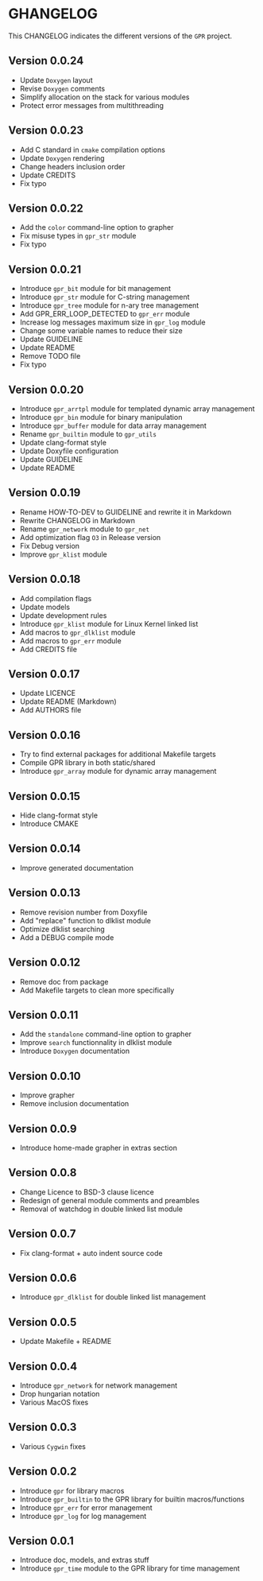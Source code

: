 # GHANGELOG

This CHANGELOG indicates the different versions of the `GPR` project.

## Version 0.0.24

- Update `Doxygen` layout
- Revise `Doxygen` comments
- Simplify allocation on the stack for various modules
- Protect error messages from multithreading

## Version 0.0.23

- Add C standard in `cmake` compilation options
- Update `Doxygen` rendering
- Change headers inclusion order
- Update CREDITS
- Fix typo

## Version 0.0.22

- Add the `color` command-line option to grapher
- Fix misuse types in `gpr_str` module
- Fix typo

## Version 0.0.21

- Introduce `gpr_bit` module for bit management
- Introduce `gpr_str` module for C-string management
- Introduce `gpr_tree` module for n-ary tree management
- Add GPR_ERR_LOOP_DETECTED to `gpr_err` module
- Increase log messages maximum size in `gpr_log` module
- Change some variable names to reduce their size
- Update GUIDELINE
- Update README
- Remove TODO file
- Fix typo

## Version 0.0.20

- Introduce `gpr_arrtpl` module for templated dynamic array management
- Introduce `gpr_bin` module for binary manipulation
- Introduce `gpr_buffer` module for data array management
- Rename `gpr_builtin` module to `gpr_utils`
- Update clang-format style
- Update Doxyfile configuration
- Update GUIDELINE
- Update README

## Version 0.0.19

- Rename HOW-TO-DEV to GUIDELINE and rewrite it in Markdown
- Rewrite CHANGELOG in Markdown
- Rename `gpr_network` module to `gpr_net`
- Add optimization flag `O3` in Release version
- Fix Debug version
- Improve `gpr_klist` module

## Version 0.0.18

- Add compilation flags
- Update models
- Update development rules
- Introduce `gpr_klist` module for Linux Kernel linked list
- Add macros to `gpr_dlklist` module
- Add macros to `gpr_err` module
- Add CREDITS file

## Version 0.0.17

- Update LICENCE
- Update README (Markdown)
- Add AUTHORS file

## Version 0.0.16

- Try to find external packages for additional Makefile targets
- Compile GPR library in both static/shared
- Introduce `gpr_array` module for dynamic array management

## Version 0.0.15

- Hide clang-format style
- Introduce CMAKE

## Version 0.0.14

- Improve generated documentation

## Version 0.0.13

- Remove revision number from Doxyfile
- Add "replace" function to dlklist module
- Optimize dlklist searching
- Add a DEBUG compile mode

## Version 0.0.12

- Remove doc from package
- Add Makefile targets to clean more specifically

## Version 0.0.11

- Add the `standalone` command-line option to grapher
- Improve `search` functionnality in dlklist module
- Introduce `Doxygen` documentation

## Version 0.0.10

- Improve grapher
- Remove inclusion documentation

## Version 0.0.9

- Introduce home-made grapher in extras section

## Version 0.0.8

- Change Licence to BSD-3 clause licence
- Redesign of general module comments and preambles
- Removal of watchdog in double linked list module

## Version 0.0.7

- Fix clang-format + auto indent source code

## Version 0.0.6

- Introduce `gpr_dlklist` for double linked list management

## Version 0.0.5

- Update Makefile + README

## Version 0.0.4

- Introduce `gpr_network` for network management
- Drop hungarian notation
- Various MacOS fixes

## Version 0.0.3

- Various `Cygwin` fixes

## Version 0.0.2

- Introduce `gpr` for library macros
- Introduce `gpr_builtin` to the GPR library for builtin macros/functions
- Introduce `gpr_err` for error management
- Introduce `gpr_log` for log management

## Version 0.0.1

- Introduce doc, models, and extras stuff
- Introduce `gpr_time` module to the GPR library for time management
